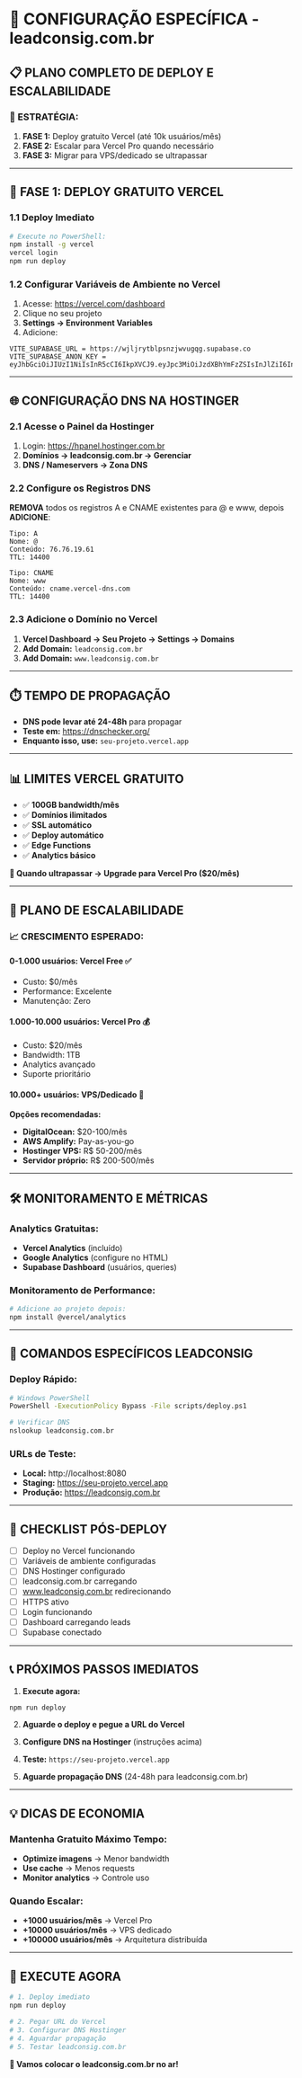 # 🚀 CONFIGURAÇÃO ESPECÍFICA - leadconsig.com.br

## 📋 **PLANO COMPLETO DE DEPLOY E ESCALABILIDADE**

### **🎯 ESTRATÉGIA:**
1. **FASE 1:** Deploy gratuito Vercel (até 10k usuários/mês)
2. **FASE 2:** Escalar para Vercel Pro quando necessário
3. **FASE 3:** Migrar para VPS/dedicado se ultrapassar

---

## 🚀 **FASE 1: DEPLOY GRATUITO VERCEL**

### **1.1 Deploy Imediato**
```bash
# Execute no PowerShell:
npm install -g vercel
vercel login
npm run deploy
```

### **1.2 Configurar Variáveis de Ambiente no Vercel**
1. Acesse: https://vercel.com/dashboard
2. Clique no seu projeto
3. **Settings → Environment Variables**
4. Adicione:
```
VITE_SUPABASE_URL = https://wjljrytblpsnzjwvugqg.supabase.co
VITE_SUPABASE_ANON_KEY = eyJhbGciOiJIUzI1NiIsInR5cCI6IkpXVCJ9.eyJpc3MiOiJzdXBhYmFzZSIsInJlZiI6IndqbGpyeXRibHBzbnpqd3Z1Z3FnIiwicm9sZSI6ImFub24iLCJpYXQiOjE3NDU1MzE1NjcsImV4cCI6MjA2MTEwNzU2N30.ChxEZH6UakGSRxQlfoQvhNxeb7s56xCIzXZwe9GnZrY
```

---

## 🌐 **CONFIGURAÇÃO DNS NA HOSTINGER**

### **2.1 Acesse o Painel da Hostinger**
1. Login: https://hpanel.hostinger.com.br
2. **Domínios → leadconsig.com.br → Gerenciar**
3. **DNS / Nameservers → Zona DNS**

### **2.2 Configure os Registros DNS**
**REMOVA** todos os registros A e CNAME existentes para @ e www, depois **ADICIONE**:

```
Tipo: A
Nome: @
Conteúdo: 76.76.19.61
TTL: 14400

Tipo: CNAME
Nome: www
Conteúdo: cname.vercel-dns.com
TTL: 14400
```

### **2.3 Adicione o Domínio no Vercel**
1. **Vercel Dashboard → Seu Projeto → Settings → Domains**
2. **Add Domain:** `leadconsig.com.br`
3. **Add Domain:** `www.leadconsig.com.br`

---

## ⏱️ **TEMPO DE PROPAGAÇÃO**
- **DNS pode levar até 24-48h** para propagar
- **Teste em:** https://dnschecker.org/
- **Enquanto isso, use:** `seu-projeto.vercel.app`

---

## 📊 **LIMITES VERCEL GRATUITO**
- ✅ **100GB bandwidth/mês**
- ✅ **Domínios ilimitados**
- ✅ **SSL automático**
- ✅ **Deploy automático**
- ✅ **Edge Functions**
- ✅ **Analytics básico**

**🚨 Quando ultrapassar → Upgrade para Vercel Pro ($20/mês)**

---

## 🔄 **PLANO DE ESCALABILIDADE**

### **📈 CRESCIMENTO ESPERADO:**

#### **0-1.000 usuários:** Vercel Free ✅
- Custo: $0/mês
- Performance: Excelente
- Manutenção: Zero

#### **1.000-10.000 usuários:** Vercel Pro 💰
- Custo: $20/mês
- Bandwidth: 1TB
- Analytics avançado
- Suporte prioritário

#### **10.000+ usuários:** VPS/Dedicado 🚀
**Opções recomendadas:**
- **DigitalOcean:** $20-100/mês
- **AWS Amplify:** Pay-as-you-go
- **Hostinger VPS:** R$ 50-200/mês
- **Servidor próprio:** R$ 200-500/mês

---

## 🛠️ **MONITORAMENTO E MÉTRICAS**

### **Analytics Gratuitas:**
- **Vercel Analytics** (incluído)
- **Google Analytics** (configure no HTML)
- **Supabase Dashboard** (usuários, queries)

### **Monitoramento de Performance:**
```bash
# Adicione ao projeto depois:
npm install @vercel/analytics
```

---

## 🔧 **COMANDOS ESPECÍFICOS LEADCONSIG**

### **Deploy Rápido:**
```bash
# Windows PowerShell
PowerShell -ExecutionPolicy Bypass -File scripts/deploy.ps1

# Verificar DNS
nslookup leadconsig.com.br
```

### **URLs de Teste:**
- **Local:** http://localhost:8080
- **Staging:** https://seu-projeto.vercel.app  
- **Produção:** https://leadconsig.com.br

---

## 🚨 **CHECKLIST PÓS-DEPLOY**

- [ ] Deploy no Vercel funcionando
- [ ] Variáveis de ambiente configuradas
- [ ] DNS Hostinger configurado
- [ ] leadconsig.com.br carregando
- [ ] www.leadconsig.com.br redirecionando
- [ ] HTTPS ativo
- [ ] Login funcionando
- [ ] Dashboard carregando leads
- [ ] Supabase conectado

---

## 📞 **PRÓXIMOS PASSOS IMEDIATOS**

1. **Execute agora:**
```bash
npm run deploy
```

2. **Aguarde o deploy e pegue a URL do Vercel**

3. **Configure DNS na Hostinger** (instruções acima)

4. **Teste:** `https://seu-projeto.vercel.app`

5. **Aguarde propagação DNS** (24-48h para leadconsig.com.br)

---

## 💡 **DICAS DE ECONOMIA**

### **Mantenha Gratuito Máximo Tempo:**
- **Optimize imagens** → Menor bandwidth
- **Use cache** → Menos requests
- **Monitor analytics** → Controle uso

### **Quando Escalar:**
- **+1000 usuários/mês** → Vercel Pro
- **+10000 usuários/mês** → VPS dedicado
- **+100000 usuários/mês** → Arquitetura distribuída

---

## 🎯 **EXECUTE AGORA**

```bash
# 1. Deploy imediato
npm run deploy

# 2. Pegar URL do Vercel
# 3. Configurar DNS Hostinger  
# 4. Aguardar propagação
# 5. Testar leadconsig.com.br
```

**🚀 Vamos colocar o leadconsig.com.br no ar!** 